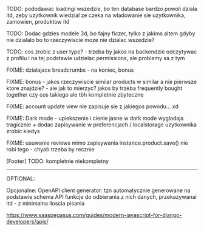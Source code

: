 TODO: pododawac loadingi wszedzie, bo ten database bardzo powoli dziala itd, zeby uzytkownik wiedzial ze czeka na wladowanie sie uzytkownika, zamowien, produktow itd

TODO: Dodac gdzies modele 3d, bo fajny ficzer, tylko z jakims altem gdyby nie dzialalo bo to rzeczywiscie moze nie dzialac wszedzie?

TODO: cos zrobic z user type? - trzeba by jakos na backendzie odczytywac z profilu i na tej podstawie udzielac permissions, ale problemy sa z tym

FIXME: dzialajace breadcrumbs - na koniec, bonus

FIXME: bonus - jakos rzeczywiscie similar products w similar a nie pierwsze ktore znajdzie? - ale jak to mierzyc? jakos by trzeba frequently bought together czy cos takiego ale tbh kompletnie zbyteczne

FIXME: account update view nie zapisuje sie z jakiegos powodu... xd

FIXME: Dark mode - upiekszenie i cienie jasne w dark mode wygladaja tragicznie + dodac zapisywanie w preferencjach / localstorage uzytkownika zrobic kiedys

FIXME: usuwanie reviews mimo zapisywania instance.product.save() nie robi tego - chyab trzeba by recznie

[Footer]
TODO: kompletnie niekompletny

---------------
OPTIONAL: 

Opcjonalne: OpenAPI client generator: tzn automatycznie generowane na podstawie schema API funkcje do odbierania z nich danych, przekazywanai itd - z minimalna iloscia pisania

https://www.saaspegasus.com/guides/modern-javascript-for-django-developers/apis/
